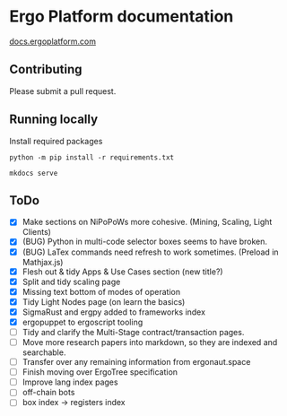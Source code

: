 Ergo Platform documentation
=======================================

[docs.ergoplatform.com](https://docs.ergoplatform.com/)

## Contributing

Please submit a pull request. 

## Running locally

Install required packages

```
python -m pip install -r requirements.txt
```

```
mkdocs serve
```


## ToDo


- [x] Make sections on NiPoPoWs more cohesive. (Mining, Scaling, Light Clients)
- [x] (BUG) Python in multi-code selector boxes seems to have broken. 
- [x] (BUG) LaTex commands need refresh to work sometimes. (Preload in Mathjax.js)
- [x] Flesh out & tidy Apps & Use Cases section (new title?)
- [x] Split and tidy scaling page
- [x] Missing text bottom of modes of operation
- [x] Tidy Light Nodes page (on learn the basics)
- [x] SigmaRust and ergpy added to frameworks index
- [x] ergopuppet to ergoscript tooling
- [ ] Tidy and clarify the Multi-Stage contract/transaction pages. 
- [ ] Move more research papers into markdown, so they are indexed and searchable. 
- [ ] Transfer over any remaining information from ergonaut.space
- [ ] Finish moving over ErgoTree specification
- [ ] Improve lang index pages
- [ ] off-chain bots
- [ ] box index -> registers index